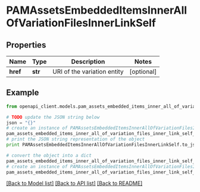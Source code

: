 # PAMAssetsEmbeddedItemsInnerAllOfVariationFilesInnerLinkSelf


## Properties
Name | Type | Description | Notes
------------ | ------------- | ------------- | -------------
**href** | **str** | URI of the variation entity | [optional] 

## Example

```python
from openapi_client.models.pam_assets_embedded_items_inner_all_of_variation_files_inner_link_self import PAMAssetsEmbeddedItemsInnerAllOfVariationFilesInnerLinkSelf

# TODO update the JSON string below
json = "{}"
# create an instance of PAMAssetsEmbeddedItemsInnerAllOfVariationFilesInnerLinkSelf from a JSON string
pam_assets_embedded_items_inner_all_of_variation_files_inner_link_self_instance = PAMAssetsEmbeddedItemsInnerAllOfVariationFilesInnerLinkSelf.from_json(json)
# print the JSON string representation of the object
print PAMAssetsEmbeddedItemsInnerAllOfVariationFilesInnerLinkSelf.to_json()

# convert the object into a dict
pam_assets_embedded_items_inner_all_of_variation_files_inner_link_self_dict = pam_assets_embedded_items_inner_all_of_variation_files_inner_link_self_instance.to_dict()
# create an instance of PAMAssetsEmbeddedItemsInnerAllOfVariationFilesInnerLinkSelf from a dict
pam_assets_embedded_items_inner_all_of_variation_files_inner_link_self_form_dict = pam_assets_embedded_items_inner_all_of_variation_files_inner_link_self.from_dict(pam_assets_embedded_items_inner_all_of_variation_files_inner_link_self_dict)
```
[[Back to Model list]](../README.md#documentation-for-models) [[Back to API list]](../README.md#documentation-for-api-endpoints) [[Back to README]](../README.md)



